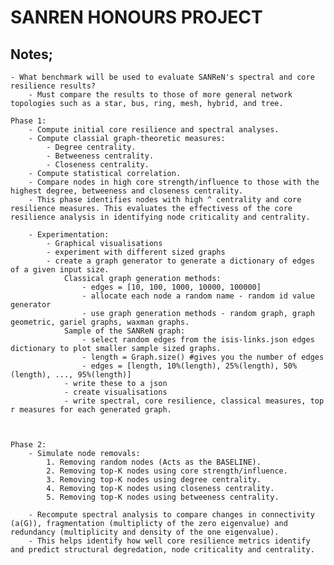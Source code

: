 # SANREN HONOURS PROJECT

## Notes;
    - What benchmark will be used to evaluate SANReN's spectral and core resilience results?
        - Must compare the results to those of more general network topologies such as a star, bus, ring, mesh, hybrid, and tree.

    Phase 1:
        - Compute initial core resilience and spectral analyses.
        - Compute classial graph-theoretic measures:
            - Degree centrality.
            - Betweeness centrality.
            - Closeness centrality.
        - Compute statistical correlation.
        - Compare nodes in high core strength/influence to those with the highest degree, betweeness and closeness centrality. 
        - This phase identifies nodes with high ^ centrality and core resilience measures. This evaluates the effectivess of the core resilience analysis in identifying node criticality and centrality.

        - Experimentation:
            - Graphical visualisations
            - experiment with different sized graphs
            - create a graph generator to generate a dictionary of edges of a given input size.  
                Classical graph generation methods:
                    - edges = [10, 100, 1000, 10000, 100000]
                    - allocate each node a random name - random id value generator
                    - use graph generation methods - random graph, graph geometric, gariel graphs, waxman graphs. 
                Sample of the SANReN graph:
                    - select random edges from the isis-links.json edges dictionary to plot smaller sample sized graphs.
                    - length = Graph.size() #gives you the number of edges
                    - edges = [length, 10%(length), 25%(length), 50%(length), ..., 95%(length)]
                - write these to a json
                - create visualisations
                - write spectral, core resilience, classical measures, top r measures for each generated graph.
                
        
    
    Phase 2:
        - Simulate node removals:
            1. Removing random nodes (Acts as the BASELINE).
            2. Removing top-K nodes using core strength/influence.
            3. Removing top-K nodes using degree centrality.
            4. Removing top-K nodes using closeness centrality.
            5. Removing top-K nodes using betweeness centrality.

        - Recompute spectral analysis to compare changes in connectivity (a(G)), fragmentation (multiplicty of the zero eigenvalue) and redundancy (multiplicity and density of the one eigenvalue). 
        - This helps identify how well core resilience metrics identify and predict structural degredation, node criticality and centrality.

